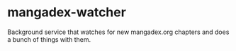 # mangadex-watcher
Background service that watches for new mangadex.org chapters and does a bunch of things with them.
